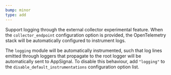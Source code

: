 ```yaml
---
bump: minor
type: add
---
```


Support logging through the external collector experimental feature. When the `collector_endpoint` configuration option is provided, the OpenTelemetry stack will be automatically configured to instrument logs.

The `logging` module will be automatically instrumented, such that log lines emitted through loggers that propagate to the root logger will be automatically sent to AppSignal. To disable this behaviour, add `"logging"` to the `disable_default_instrumentations` configuration option list.